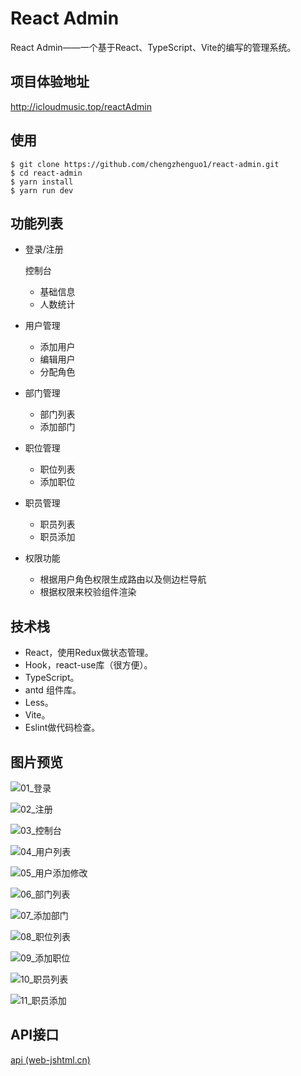 # React Admin

React Admin——一个基于React、TypeScript、Vite的编写的管理系统。

## 项目体验地址

http://icloudmusic.top/reactAdmin



## 使用

```
$ git clone https://github.com/chengzhenguo1/react-admin.git
$ cd react-admin
$ yarn install
$ yarn run dev
```

## 功能列表

- 登录/注册

  控制台

  -  基础信息
  -  人数统计 

- 用户管理

  -  添加用户
  -  编辑用户
  -  分配角色

- 部门管理

  -  部门列表
  -  添加部门

- 职位管理

  -  职位列表
  -  添加职位

- 职员管理

  -  职员列表
  -  职员添加

- 权限功能

  -  根据用户角色权限生成路由以及侧边栏导航
  -  根据权限来校验组件渲染

## 技术栈

- React，使用Redux做状态管理。
- Hook，react-use库（很方便）。
- TypeScript。
- antd 组件库。
- Less。
- Vite。
- Eslint做代码检查。



## 图片预览

![01_登录](./resources/01_登录.png)

![02_注册](./resources/02_注册.png)

![03_控制台](./resources/03_控制台.png)

![04_用户列表](./resources/04_用户列表.png)

![05_用户添加修改](./resources/05_用户添加修改.png)

![06_部门列表](./resources/06_部门列表.png)

![07_添加部门](./resources/07_添加部门.png)

![08_职位列表](./resources/08_职位列表.png)

![09_添加职位](./resources/09_添加职位.png)

![10_职员列表](./resources/10_职员列表.png)

![11_职员添加](./resources/11_职员添加.png)

## API接口

[api (web-jshtml.cn)](http://www.web-jshtml.cn/file/reactApi.html)
